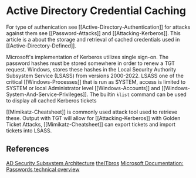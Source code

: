 # Active Directory Credential Caching

For type of authenication see [[Active-Directory-Authentication]] for attacks against them see [[Password-Attacks]] and [[Attacking-Kerberos]]. This article is a about the storage and retrieval of cached credentials used in [[Active-Directory-Defined]].

Microsoft's implementation of Kerberos utilizes single sign-on. The password hashes must be stored somewhere in order to renew a TGT request. Windows, stores these hashes in the Local Security Authority Subsystem Service (LSASS) from versions 2000-2022. LSASS one of the critical [[Windows-Processes]] that is run as SYSTEM, access is limited to SYSTEM or local Administrator level [[Windows-Accounts]] and [[Windows-System-And-Service-Privileges]]. The builtin `klist` command can be used to display all cached Kerberos tickets 

[[Mimikatz-Cheatsheet]] is commonly used attack tool used to retrieve these. Output with TGT will allow for [[Attacking-Kerberos]] with Golden Ticket Attacks, [[Mimikatz-Cheatsheet]] can export tickets and import tickets into LSASS.

## References

[AD Security Subsystem Architecture](https://docs.microsoft.com/en-us/previous-versions/windows/it-pro/windows-2000-server/cc961760(v=technet.10)?redirectedfrom=MSDN)
[theITbros](https://theitbros.com/active-directory-cached-credentials/)
[Microsoft Documentation: Passwords technical overview](https://docs.microsoft.com/en-us/windows-server/security/kerberos/passwords-technical-overview)
